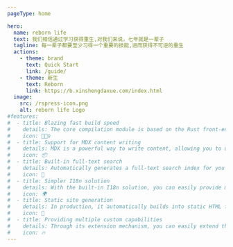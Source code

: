 ```yaml
---
pageType: home

hero:
  name: reborn life
  text: 我们相信通过学习获得重生,对我们来说，七年就是一辈子
  tagline: 每一辈子都要至少习得一个重要的技能,进而获得不可逆的重生
  actions:
    - theme: brand
      text: Quick Start
      link: /guide/
    - theme: 新生
      text: Reborn
      link: https://b.xinshengdaxue.com/index.html
  image:
    src: /rspress-icon.png
    alt: reborn life Logo
#features:
#  - title: Blazing fast build speed
#    details: The core compilation module is based on the Rust front-end toolchain, providing a more ultimate development experience.
#    icon: 🏃🏻‍♀️
#  - title: Support for MDX content writing
#    details: MDX is a powerful way to write content, allowing you to use React components in Markdown.
#    icon: 📦
#  - title: Built-in full-text search
#    details: Automatically generates a full-text search index for you during construction, providing out-of-the-box full-text search capabilities.
#    icon: 🎨
#  - title: Simpler I18n solution
#    details: With the built-in I18n solution, you can easily provide multi-language support for documents or components.
#    icon: 🌍
#  - title: Static site generation
#    details: In production, it automatically builds into static HTML files, which can be easily deployed anywhere.
#    icon: 🌈
#  - title: Providing multiple custom capabilities
#    details: Through its extension mechanism, you can easily extend theme UI and build process.
#    icon: 🔥
---
```

